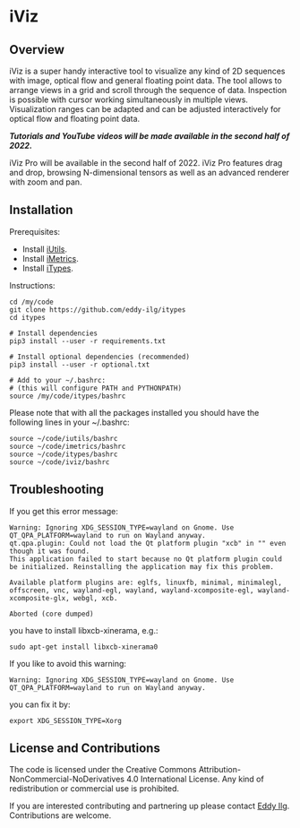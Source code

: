 # iViz

## Overview 

iViz is a super handy interactive tool to visualize any kind of 2D sequences with image, 
optical flow and general floating point data. The
tool allows to arrange views in a grid and scroll through the sequence of data. 
Inspection is possible with cursor working simultaneously in multiple views. Visualization ranges can be adapted and
can be adjusted interactively for optical flow and floating point data. 

___Tutorials and YouTube videos will be made available in the second
half of 2022.___

iViz Pro will be available in the second half of 2022. iViz Pro features drag and drop, browsing
N-dimensional tensors as well as an advanced renderer with zoom and pan. 

## Installation 

Prerequisites: 
* Install [iUtils](https://github.com/eddy-ilg/iutils.git).
* Install [iMetrics](https://github.com/eddy-ilg/imetrics.git).
* Install [iTypes](https://github.com/eddy-ilg/itypes.git).

Instructions: 

    cd /my/code
    git clone https://github.com/eddy-ilg/itypes
    cd itypes 
 
    # Install dependencies 
    pip3 install --user -r requirements.txt 

    # Install optional dependencies (recommended)
    pip3 install --user -r optional.txt 

    # Add to your ~/.bashrc:
    # (this will configure PATH and PYTHONPATH)
    source /my/code/itypes/bashrc 

Please note that with all the packages installed you should have the following lines in your ~/.bashrc:

    source ~/code/iutils/bashrc 
    source ~/code/imetrics/bashrc 
    source ~/code/itypes/bashrc 
    source ~/code/iviz/bashrc

## Troubleshooting 

If you get this error message:

    Warning: Ignoring XDG_SESSION_TYPE=wayland on Gnome. Use QT_QPA_PLATFORM=wayland to run on Wayland anyway.
    qt.qpa.plugin: Could not load the Qt platform plugin "xcb" in "" even though it was found.
    This application failed to start because no Qt platform plugin could be initialized. Reinstalling the application may fix this problem.
    
    Available platform plugins are: eglfs, linuxfb, minimal, minimalegl, offscreen, vnc, wayland-egl, wayland, wayland-xcomposite-egl, wayland-xcomposite-glx, webgl, xcb.
    
    Aborted (core dumped)

you have to install libxcb-xinerama, e.g.:

    sudo apt-get install libxcb-xinerama0

If you like to avoid this warning:
    
    Warning: Ignoring XDG_SESSION_TYPE=wayland on Gnome. Use QT_QPA_PLATFORM=wayland to run on Wayland anyway.

you can fix it by:
    
    export XDG_SESSION_TYPE=Xorg

## License and Contributions 

The code is licensed under the Creative Commons Attribution-NonCommercial-NoDerivatives 4.0 International License.
Any kind of redistribution or commercial use is prohibited. 

If you are interested contributing and partnering up please contact [Eddy Ilg](mailto:me@eddy-ilg.net).
Contributions are welcome. 
